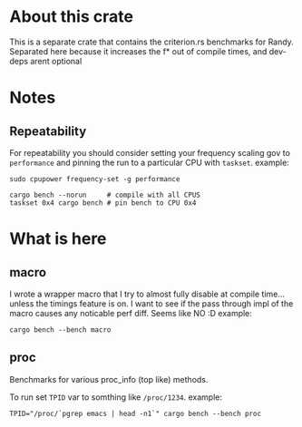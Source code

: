 # About this crate
This is a separate crate that contains the criterion.rs benchmarks for Randy.
Separated here because it increases the f* out of compile times, and dev-deps arent optional

# Notes
## Repeatability
For repeatability you should consider setting your frequency scaling gov to `performance`
and pinning the run to a particular CPU with `taskset`.
example:
```shell
sudo cpupower frequency-set -g performance

cargo bench --norun     # compile with all CPUS
taskset 0x4 cargo bench # pin bench to CPU 0x4
```

# What is here
## macro
I wrote a wrapper macro that I try to almost fully disable at compile time...
unless the timings feature is on. I want to see if the pass through impl of the macro
causes any noticable perf diff. Seems like NO :D
example:
```shell
cargo bench --bench macro
```

## proc
Benchmarks for various proc_info (top like) methods.

To run set `TPID` var to somthing like `/proc/1234`.
example:
```shell
TPID="/proc/`pgrep emacs | head -n1`" cargo bench --bench proc
```
